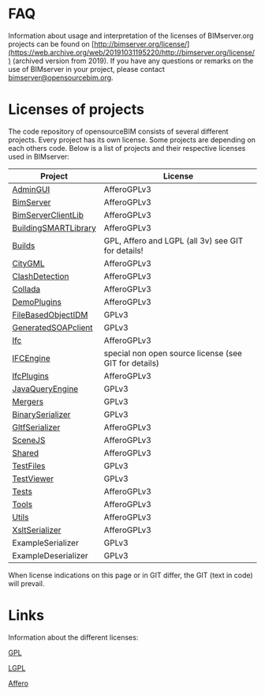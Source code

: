 # FAQ

Information about usage and interpretation of the licenses of BIMserver.org projects can be found on [http://bimserver.org/license/](https://web.archive.org/web/20191031195220/http://bimserver.org/license/) (archived version from 2019). If you have any questions or remarks on the use of BIMserver in your project, please contact [bimserver@opensourcebim.org](mailto:bimserver@opensourcebim.org).

# Licenses of projects

The code repository of opensourceBIM consists of several different projects. Every project has its own license. 
Some projects are depending on each others code. 
Below is a list of projects and their respective licenses used in BIMserver:

| Project                                                                                                        | License                                               |
|----------------------------------------------------------------------------------------------------------------|-------------------------------------------------------|
| [AdminGUI](../tree/master/AdminGui)                                                                            | AfferoGPLv3                                           |
| [BimServer](https://github.com/opensourceBIM/BIMserver/tree/master/BimServer)                                  | AfferoGPLv3                                           |
| [BimServerClientLib](https://github.com/opensourceBIM/BIMserver/tree/master/BimServerClientLib)                | AfferoGPLv3                                           |
| [BuildingSMARTLibrary](https://github.com/opensourceBIM/BuildingSMARTLibrary/tree/master/BuildingSMARTLibrary) | AfferoGPLv3                                           |
| [Builds](../tree/master/Builds)                                                                                | GPL, Affero and LGPL (all 3v) see GIT for details!    ||
| [CityGML](https://github.com/opensourceBIM/CityGML/tree/master/CityGML)                                        | AfferoGPLv3                                           ||
| [ClashDetection](https://github.com/opensourceBIM/ClashDetectionService/tree/master/ClashDetection)                                                                | AfferoGPLv3                                           ||
| [Collada](https://github.com/opensourceBIM/Collada/tree/master/Collada)                                        | AfferoGPLv3                                           |
| [DemoPlugins](https://github.com/opensourceBIM/DemoPlugins/tree/master/DemoPlugins)                            | AfferoGPLv3                                           |
| [FileBasedObjectIDM](../tree/master/FileBasedObjectIDM)                                                        | GPLv3                                                 |
| [GeneratedSOAPclient](../tree/master/GeneratedSoapclient)                                                      | GPLv3                                                 |
| [Ifc](../tree/master/Ifc)                                                                                      | AfferoGPLv3                                           |
| [IFCEngine](https://rdf.bg/product-list/ifc-engine/)                                                           | special non open source license (see GIT for details) |
| [IfcPlugins](https://github.com/opensourceBIM/IfcPlugins/tree/master/IfcPlugins)                               | AfferoGPLv3                                           |
| [JavaQueryEngine](https://github.com/opensourceBIM/BIMserver-JavaScript-API/tree/master/)                      | GPLv3                                                 |
| [Mergers](https://github.com/opensourceBIM/Mergers/tree/master/Mergers)                                        | GPLv3                                                 |
| [BinarySerializer](https://github.com/opensourceBIM/BinarySerializers/tree/master/BinarySerializers)           | GPLv3                                                 |
| [GltfSerializer](https://github.com/opensourceBIM/GltfSerializers/tree/master/Gltf)                            | AfferoGPLv3                                           |
| [SceneJS](https://github.com/daybrush/scenejs/tree/master/)                                                    | AfferoGPLv3                                           |
| [Shared](https://github.com/opensourceBIM/BIMserver/tree/master/Shared)                                        | AfferoGPLv3                                           |
| [TestFiles](https://github.com/opensourceBIM/TestFiles/tree/master/TestData)                                   | GPLv3                                                 |
| [TestViewer](../tree/master/TestViewer)                                                                        | GPLv3                                                 |
| [Tests](https://github.com/opensourceBIM/BIMserver/tree/master/Tests)                                          | AfferoGPLv3                                           |
| [Tools](https://github.com/opensourceBIM/Tools/tree/master/Tools)                                                                                  | AfferoGPLv3                                           |
| [Utils](../tree/master/Utils)                                                                                  | AfferoGPLv3                                           |
| [XsltSerializer](../tree/master/XsltSerializer)                                                                | AfferoGPLv3                                           |
| ExampleSerializer                                                                                              | GPLv3                                                 |
| ExampleDeserializer                                                                                            | GPLv3                                                 |

When license indications on this page or in GIT differ, the GIT (text in code) will prevail. 

# Links

Information about the different licenses:

[GPL](http://www.gnu.org/licenses/gpl.html)

[LGPL](http://www.gnu.org/licenses/lgpl.html)

[Affero](http://www.gnu.org/licenses/agpl.html)
